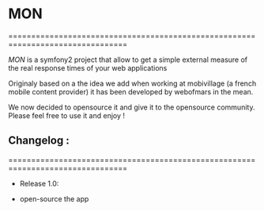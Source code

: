 # MON
================================================================================

*MON* is a symfony2 project that allow to get a simple external measure of the real response times of your web applications

Originaly based on a the idea we add when working at mobivillage (a french mobile content provider) it has been developed by webofmars in the mean.

We now decided to opensource it and give it to the opensource community. Please feel free to use it and enjoy !

## Changelog : 
================================================================================

* Release 1.0:
- open-source the app


